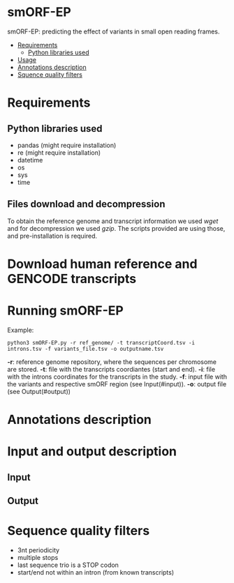 # smORF-EP

smORF-EP: predicting the effect of variants in small open reading frames.


- [Requirements](#requirements)
  * [Python libraries used](#python-libraries-used)
- [Usage](#usage)
- [Annotations description](#annotations-description)
- [Squence quality filters](#sequence-quality-filtes)





# Requirements

## Python libraries used

- pandas (might require installation)
- re (might require installation)
- datetime
- os
- sys
- time 


## Files download and decompression

To obtain the reference genome and transcript information we used *wget* and for decompression we used *gzip*. 
The scripts provided are using those, and pre-installation is required.


# Download human reference and GENCODE transcripts



# Running smORF-EP

Example:
```
python3 smORF-EP.py -r ref_genome/ -t transcriptCoord.tsv -i introns.tsv -f variants_file.tsv -o outputname.tsv
```
**-r**: reference genome repository, where the sequences per chromosome are stored.
**-t**: file with the transcripts coordiantes (start and end).
**-i**: file with the introns coordinates for the transcripts in the study.
**-f**: input file with the variants and respective smORF region (see Input(#input)).
**-o**: output file (see Output(#output))

<!-- # Installation

pip install smORF-EP -->



# Annotations description


# Input and output description

## Input

## Output


# Sequence quality filters

- 3nt periodicity
- multiple stops
- last sequence trio is a STOP codon
- start/end not within an intron (from known transcripts)
